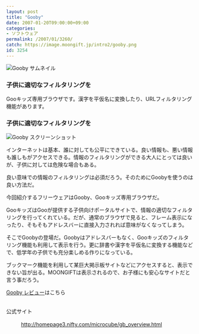 ```yaml
---
layout: post
title: "Gooby"
date: 2007-01-20T09:00:00+09:00
categories:
- ソフトウェア
permalink: /2007/01/3260/
catch: https://image.moongift.jp/intro2/gooby.png
id: 3254
---
```

 ![Gooby サムネイル](https://image.moongift.jp/intro2/gooby.t.png "Gooby サムネイル")
  

### 子供に適切なフィルタリングを
  
Gooキッズ専用ブラウザです。漢字を平仮名に変換したり、URLフィルタリング機能があります。  
<!--more-->  

### 子供に適切なフィルタリングを
  

![Gooby スクリーンショット](https://image.moongift.jp/intro2/gooby.png "Gooby スクリーンショット")

  

インターネットは基本、誰に対しても公平にできている。良い情報も、悪い情報も誰しもがアクセスできる。情報のフィルタリングができる大人にとっては良いが、子供に対しては危険な場合もある。

  

良い意味での情報のフィルタリングは必須だろう。そのためにGoobyを使うのは良い方法だ。

  

今回紹介するフリーウェアはGooby、Gooキッズ専用ブラウザだ。

  

GooキッズはGooが提供する子供向けポータルサイトで、情報の適切なフィルタリングを行ってくれている。だが、通常のブラウザで見ると、フレーム表示になったり、そもそもアドレスバーに直接入力されれば意味がなくなってしまう。

  

そこでGoobyの登場だ。Goobyはアドレスバーもなく、Gooキッズのフィルタリング機能も利用して表示を行う。更に辞書や漢字を平仮名に変換する機能などで、低学年の子供でも充分楽しめる作りになっている。

  

ブックマーク機能を利用して某巨大掲示板サイトなどにアクセスすると、表示できない旨が出る。MOONGIFTは表示されるので、お子様にも安心なサイトだと言う事だろう。

  

[Gooby レビュー](http://oss.moongift.jp/review/i-3278.html)はこちら

  
<dl>
<br><dt>公式サイト</dt>
<br><dd><a href="http://homepage3.nifty.com/microcube/gb_overview.html" target="_blank">http://homepage3.nifty.com/microcube/gb_overview.html</a></dd>
<br>
</dl>